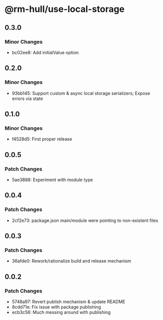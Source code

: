 # @rm-hull/use-local-storage

## 0.3.0

### Minor Changes

- bc02ee8: Add initialValue option

## 0.2.0

### Minor Changes

- 93bb145: Support custom & async local storage serializers; Expose errors via state

## 0.1.0

### Minor Changes

- f4528d5: First proper release

## 0.0.5

### Patch Changes

- 5ae3888: Experiment with module type

## 0.0.4

### Patch Changes

- 2cf2e73: package.json main/module were pointing to non-existent files

## 0.0.3

### Patch Changes

- 36afde0: Rework/rationalize build and release mechanism

## 0.0.2

### Patch Changes

- 5748a97: Revert publish mechanism & update README
- 8cdd71e: Fix issue with package publishing
- ecb3c56: Much messing around with publishing
